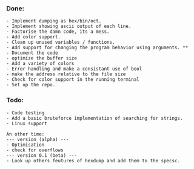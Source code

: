### Done:
    - Implement dumping as hex/bin/oct.
    - Implement showing ascii output of each line.
    - Factorise the damn code, its a mess.
    - Add color support.
    - Clean up unused variables / functions.
    - Add support for changing the program behavior using arguments. **
    - Document the code
    - optimize the buffer size
    - Add a variety of colors
    - Error handling and make a consistant use of bool
    - make the address relative to the file size
    - Check for color support in the running terminal
    - Set up the repo.

### Todo:
    - Code testing
    - Add a basic bruteforce implementation of searching for strings.
    - Linux support

    An other time:
    --- version (alpha) ---
    - Optimisation
    - check for overflows
    --- version 0.1 (beta) ---
    - Look up others feutures of hexdump and add them to the specsc.